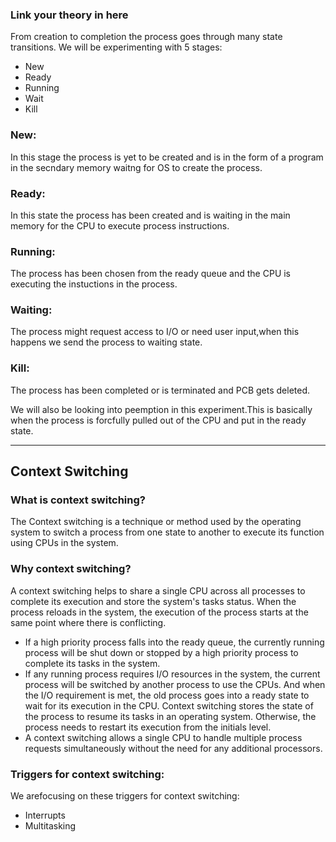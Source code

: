 ### Link your theory in here

From creation to completion the process goes through many state transitions.
We will be experimenting with 5 stages:
* New
* Ready
* Running
* Wait
* Kill

### New:

In this stage the process is yet to be created and is in the form of a program in the secndary memory waitng for OS to create the process.

### Ready:

In this state the process has been created and is waiting in the main memory for the CPU to execute process instructions.

### Running:

The process has been chosen from the ready queue and the CPU is executing the instuctions in the process.

### Waiting:

The process might request access to I/O or need user input,when this happens we send the process to waiting state.

### Kill:
The process has been completed or is terminated and PCB gets deleted.


We will also be looking into peemption in this experiment.This is basically when the process is forcfully pulled out of the CPU and put in the ready state.

---------------------------------------------------------------------------------------------------------------------------------------------------------

## Context Switching

### What is context switching?
The Context switching is a technique or method used by the operating system to switch a process from one state to another to execute its function using CPUs in the system. 
### Why context switching?
A context switching helps to share a single CPU across all processes to complete its execution and store the system's tasks status. When the process reloads in the system, the execution of the process starts at the same point where there is conflicting.
* If a high priority process falls into the ready queue, the currently running process will be shut down or stopped by a high priority process to complete its tasks in the system.
* If any running process requires I/O resources in the system, the current process will be switched by another process to use the CPUs. And when the I/O requirement is met, the old process goes into a ready state to wait for its execution in the CPU. Context switching stores the state of the process to resume its tasks in an operating system. Otherwise, the process needs to restart its execution from the initials level.
* A context switching allows a single CPU to handle multiple process requests simultaneously without the need for any additional processors.
### Triggers for context switching:
We arefocusing on these triggers for context switching:
* Interrupts
* Multitasking
